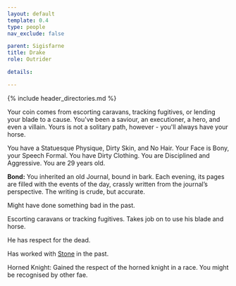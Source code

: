 ```yaml
---
layout: default
template: 0.4
type: people
nav_exclude: false

parent: Sigisfarne
title: Drake
role: Outrider

details:

---
```


{% include header_directories.md %}

Your coin comes from escorting caravans, tracking fugitives, or lending your blade to a cause. You've been a saviour, an executioner, a hero, and even a villain. Yours is not a solitary path, however - you'll always have your horse.

You have a Statuesque Physique, Dirty Skin, and No Hair. Your Face is Bony, your Speech Formal. You have Dirty Clothing. You are Disciplined and Aggressive. You are 29 years old.

**Bond:** You inherited an old Journal, bound in bark. Each evening, its pages are filled with the events of the day, crassly written from the journal’s perspective. The writing is crude, but accurate.

Might have done something bad in the past.

Escorting caravans or tracking fugitives. Takes job on to use his blade and horse.

He has respect for the dead.

Has worked with [Stone](Stone.md) in the past.

Horned Knight: Gained the respect of the horned knight in a race. You might be recognised by other fae.